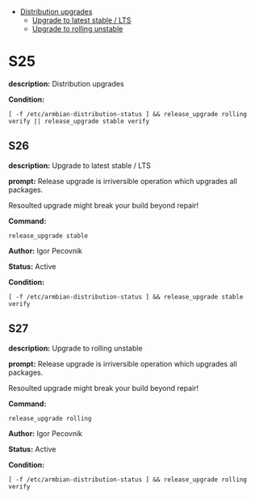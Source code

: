 - [Distribution upgrades](#s25)
  - [Upgrade to latest stable / LTS](#s26)
  - [Upgrade to rolling unstable](#s27)

# S25

**description:** Distribution upgrades

**Condition:**
~~~
[ -f /etc/armbian-distribution-status ] && release_upgrade rolling verify || release_upgrade stable verify
~~~

## S26

**description:** Upgrade to latest stable / LTS

**prompt:** 
Release upgrade is irriversible operation which upgrades all packages. 

Resoulted upgrade might break your build beyond repair!

**Command:** 
~~~
release_upgrade stable
~~~

**Author:** Igor Pecovnik

**Status:** Active

**Condition:**
~~~
[ -f /etc/armbian-distribution-status ] && release_upgrade stable verify
~~~

## S27

**description:** Upgrade to rolling unstable

**prompt:** 
Release upgrade is irriversible operation which upgrades all packages. 

Resoulted upgrade might break your build beyond repair!

**Command:** 
~~~
release_upgrade rolling
~~~

**Author:** Igor Pecovnik

**Status:** Active

**Condition:**
~~~
[ -f /etc/armbian-distribution-status ] && release_upgrade rolling verify
~~~

